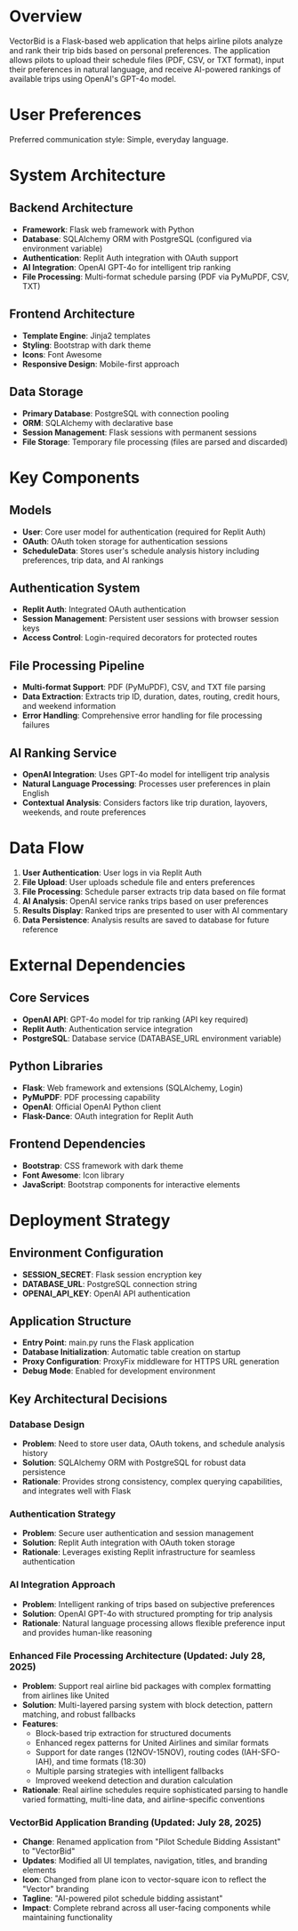 # Overview

VectorBid is a Flask-based web application that helps airline pilots analyze and rank their trip bids based on personal preferences. The application allows pilots to upload their schedule files (PDF, CSV, or TXT format), input their preferences in natural language, and receive AI-powered rankings of available trips using OpenAI's GPT-4o model.

# User Preferences

Preferred communication style: Simple, everyday language.

# System Architecture

## Backend Architecture
- **Framework**: Flask web framework with Python
- **Database**: SQLAlchemy ORM with PostgreSQL (configured via environment variable)
- **Authentication**: Replit Auth integration with OAuth support
- **AI Integration**: OpenAI GPT-4o for intelligent trip ranking
- **File Processing**: Multi-format schedule parsing (PDF via PyMuPDF, CSV, TXT)

## Frontend Architecture
- **Template Engine**: Jinja2 templates
- **Styling**: Bootstrap with dark theme
- **Icons**: Font Awesome
- **Responsive Design**: Mobile-first approach

## Data Storage
- **Primary Database**: PostgreSQL with connection pooling
- **ORM**: SQLAlchemy with declarative base
- **Session Management**: Flask sessions with permanent sessions
- **File Storage**: Temporary file processing (files are parsed and discarded)

# Key Components

## Models
- **User**: Core user model for authentication (required for Replit Auth)
- **OAuth**: OAuth token storage for authentication sessions
- **ScheduleData**: Stores user's schedule analysis history including preferences, trip data, and AI rankings

## Authentication System
- **Replit Auth**: Integrated OAuth authentication
- **Session Management**: Persistent user sessions with browser session keys
- **Access Control**: Login-required decorators for protected routes

## File Processing Pipeline
- **Multi-format Support**: PDF (PyMuPDF), CSV, and TXT file parsing
- **Data Extraction**: Extracts trip ID, duration, dates, routing, credit hours, and weekend information
- **Error Handling**: Comprehensive error handling for file processing failures

## AI Ranking Service
- **OpenAI Integration**: Uses GPT-4o model for intelligent trip analysis
- **Natural Language Processing**: Processes user preferences in plain English
- **Contextual Analysis**: Considers factors like trip duration, layovers, weekends, and route preferences

# Data Flow

1. **User Authentication**: User logs in via Replit Auth
2. **File Upload**: User uploads schedule file and enters preferences
3. **File Processing**: Schedule parser extracts trip data based on file format
4. **AI Analysis**: OpenAI service ranks trips based on user preferences
5. **Results Display**: Ranked trips are presented to user with AI commentary
6. **Data Persistence**: Analysis results are saved to database for future reference

# External Dependencies

## Core Services
- **OpenAI API**: GPT-4o model for trip ranking (API key required)
- **Replit Auth**: Authentication service integration
- **PostgreSQL**: Database service (DATABASE_URL environment variable)

## Python Libraries
- **Flask**: Web framework and extensions (SQLAlchemy, Login)
- **PyMuPDF**: PDF processing capability
- **OpenAI**: Official OpenAI Python client
- **Flask-Dance**: OAuth integration for Replit Auth

## Frontend Dependencies
- **Bootstrap**: CSS framework with dark theme
- **Font Awesome**: Icon library
- **JavaScript**: Bootstrap components for interactive elements

# Deployment Strategy

## Environment Configuration
- **SESSION_SECRET**: Flask session encryption key
- **DATABASE_URL**: PostgreSQL connection string
- **OPENAI_API_KEY**: OpenAI API authentication

## Application Structure
- **Entry Point**: main.py runs the Flask application
- **Database Initialization**: Automatic table creation on startup
- **Proxy Configuration**: ProxyFix middleware for HTTPS URL generation
- **Debug Mode**: Enabled for development environment

## Key Architectural Decisions

### Database Design
- **Problem**: Need to store user data, OAuth tokens, and schedule analysis history
- **Solution**: SQLAlchemy ORM with PostgreSQL for robust data persistence
- **Rationale**: Provides strong consistency, complex querying capabilities, and integrates well with Flask

### Authentication Strategy
- **Problem**: Secure user authentication and session management
- **Solution**: Replit Auth integration with OAuth token storage
- **Rationale**: Leverages existing Replit infrastructure for seamless authentication

### AI Integration Approach
- **Problem**: Intelligent ranking of trips based on subjective preferences
- **Solution**: OpenAI GPT-4o with structured prompting for trip analysis
- **Rationale**: Natural language processing allows flexible preference input and provides human-like reasoning

### Enhanced File Processing Architecture (Updated: July 28, 2025)
- **Problem**: Support real airline bid packages with complex formatting from airlines like United
- **Solution**: Multi-layered parsing system with block detection, pattern matching, and robust fallbacks
- **Features**:
  - Block-based trip extraction for structured documents
  - Enhanced regex patterns for United Airlines and similar formats
  - Support for date ranges (12NOV-15NOV), routing codes (IAH-SFO-IAH), and time formats (18:30)
  - Multiple parsing strategies with intelligent fallbacks
  - Improved weekend detection and duration calculation
- **Rationale**: Real airline schedules require sophisticated parsing to handle varied formatting, multi-line data, and airline-specific conventions

### VectorBid Application Branding (Updated: July 28, 2025)
- **Change**: Renamed application from "Pilot Schedule Bidding Assistant" to "VectorBid"
- **Updates**: Modified all UI templates, navigation, titles, and branding elements
- **Icon**: Changed from plane icon to vector-square icon to reflect the "Vector" branding
- **Tagline**: "AI-powered pilot schedule bidding assistant"
- **Impact**: Complete rebrand across all user-facing components while maintaining functionality